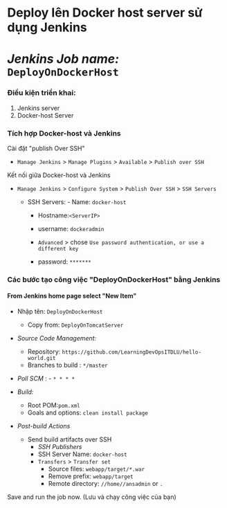 # Deploy lên Docker host server sử dụng Jenkins 
# *Jenkins Job name:* `DeployOnDockerHost`

### Điều kiện triển khai:

1. Jenkins server 
1. Docker-host Server 

### Tích hợp Docker-host và Jenkins

Cài đặt "publish Over SSH"
 - `Manage Jenkins` > `Manage Plugins` > `Available` > `Publish over SSH`

Kết nối giữa Docker-host và Jenkins

- `Manage Jenkins` > `Configure System` > `Publish Over SSH` > `SSH Servers` 

	- SSH Servers:
                - Name: `docker-host`
		- Hostname:`<ServerIP>`
		- username: `dockeradmin`
               
       -  `Advanced` > chose `Use password authentication, or use a different key`
		 - password: `*******`
 
### Các bước tạo công việc "DeployOnDockerHost" bằng Jenkins
 #### From Jenkins home page select "New Item"
   - Nhập tên: `DeployOnDockerHost`
     - Copy from: `DeployOnTomcatServer`
     
   - *Source Code Management:*
      - Repository: `https://github.com/LearningDevOpsITDLU/hello-world.git`
      - Branches to build : `*/master`  
   - *Poll SCM* :      - `* * * *`

   - *Build:*
     - Root POM:`pom.xml`
     - Goals and options: `clean install package`

 - *Post-build Actions*
   - Send build artifacts over SSH
     - *SSH Publishers*
      - SSH Server Name: `docker-host`
       - `Transfers` >  `Transfer set`
            - Source files: `webapp/target/*.war`
	       - Remove prefix: `webapp/target`
	       - Remote directory: `//home//ansadmin` or `.`
	 

Save and run the job now. (Lưu và chạy công việc của bạn)